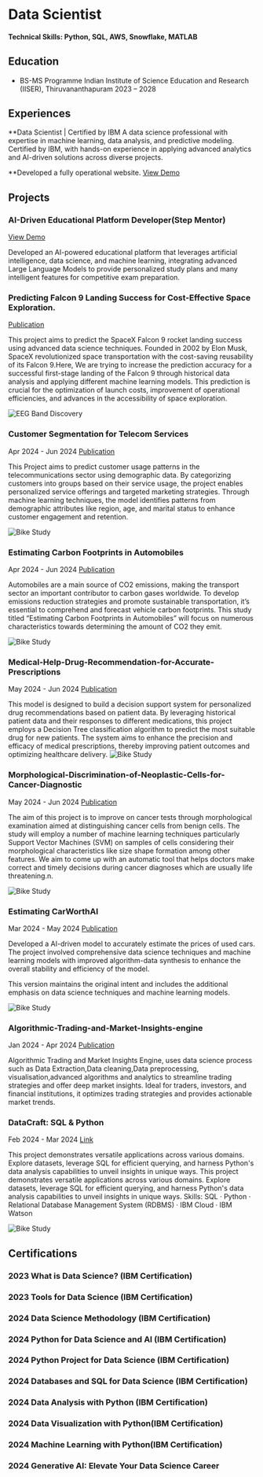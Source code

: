 # Data Scientist

#### Technical Skills: Python, SQL, AWS, Snowflake, MATLAB

## Education
- BS-MS Programme
  Indian Institute of Science Education and Research (IISER), Thiruvananthapuram
  2023 – 2028						       		


## Experiences
**Data Scientist | Certified by IBM
A data science professional with expertise in machine learning, data analysis, and predictive modeling. Certified by IBM, with hands-on experience in applying advanced analytics and AI-driven solutions across diverse projects.

**Developed a fully operational website. 
[View Demo](https://www.youtube.com/watch?v=RVKZBXkMGrI&t=65s)

## Projects

### AI-Driven Educational Platform Developer(Step Mentor)
[View Demo](https://www.youtube.com/watch?v=RVKZBXkMGrI&t=65s)


Developed an AI-powered educational platform that leverages artificial intelligence, data science, and machine learning, integrating advanced Large Language Models to provide personalized study plans and many intelligent features for competitive exam preparation.

### Predicting Falcon 9 Landing Success for Cost-Effective Space Exploration.
[Publication](https://github.com/SaurabMishra12/Predicting-the-Landing-Success-of-Falcon-9-First-Stages)

This project aims to predict the SpaceX Falcon 9 rocket landing success using  advanced data science techniques. Founded in 2002 by Elon Musk, SpaceX revolutionized space transportation with the cost-saving reusability of its Falcon 9.Here, We are trying to increase the prediction accuracy for a successful first-stage landing of the Falcon 9 through historical data analysis and applying different machine learning models. This prediction is crucial for the optimization of launch costs, improvement of operational efficiencies, and advances in the accessibility of space exploration.

![EEG Band Discovery](/assets/img/eeg_band_discovery.jpeg)

### Customer Segmentation for Telecom Services
Apr 2024 - Jun 2024
[Publication](https://github.com/SaurabMishra12/Predictive-Customer-Segmentation-for-Telecom-Services)

This Project aims to predict customer usage patterns in the telecommunications sector using demographic data. By categorizing customers into groups based on their service usage, the project enables personalized service offerings and targeted marketing strategies. Through machine learning techniques, the model identifies patterns from demographic attributes like region, age, and marital status to enhance customer engagement and retention.

![Bike Study](/assets/img/bike_study.jpeg)

### Estimating Carbon Footprints in Automobiles
Apr 2024 - Jun 2024
[Publication](https://www.linkedin.com/in/saurab-mishra-493a73178/details/projects/1718610888761/single-media-viewer?type=LINK&profileId=ACoAACopBe8BVahfbQFuJ1MAjJB0JrYU9D67PPk&lipi=urn%3Ali%3Apage%3Ad_flagship3_profile_view_base_projects_details%3BCZmCefT5QDuZXkZdgQ6sFw%3D%3D)

Automobiles are a main source of CO2 emissions, making the transport sector an important contributor to carbon gases worldwide. To develop emissions reduction strategies and promote sustainable transportation, it’s essential to comprehend and forecast vehicle carbon footprints. This study titled “Estimating Carbon Footprints in Automobiles” will focus on numerous characteristics towards determining the amount of CO2 they emit.

![Bike Study](/assets/img/bike_study.jpeg)

### Medical-Help-Drug-Recommendation-for-Accurate-Prescriptions
May 2024 - Jun 2024
[Publication](https://github.com/SaurabMishra12/Medical-Solutions-Comprehensive-Drug-Recommendation-for-Accurate-Prescriptions)

This model is designed to build a decision support system for personalized drug recommendations based on patient data. By leveraging historical patient data and their responses to different medications, this project employs a Decision Tree classification algorithm to predict the most suitable drug for new patients. The system aims to enhance the precision and efficacy of medical prescriptions, thereby improving patient outcomes and optimizing healthcare delivery.
![Bike Study](/assets/img/bike_study.jpeg)

### Morphological-Discrimination-of-Neoplastic-Cells-for-Cancer-Diagnostic
May 2024 - Jun 2024
[Publication](https://github.com/SaurabMishra12/Morphological-Discrimination-of-Neoplastic-Cells-for-Cancer-Diagnostic)

The aim of this project is to improve on cancer tests through morphological examination aimed at distinguishing cancer cells from benign cells. The study will employ a number of machine learning techniques particularly Support Vector Machines (SVM) on samples of cells considering their morphological characteristics like size shape formation among other features. We aim to come up with an automatic tool that helps doctors make correct and timely decisions during cancer diagnoses which are usually life threatening.n.

![Bike Study](/assets/img/bike_study.jpeg)

### Estimating CarWorthAI
Mar 2024 - May 2024
[Publication](https://github.com/SaurabMishra12/VehicularValuationPredictorAI)

Developed a AI-driven model to accurately estimate the prices of used cars. The project involved comprehensive data science techniques and machine learning models with improved algorithm-data synthesis to enhance the overall stability and efficiency of the model.

This version maintains the original intent and includes the additional emphasis on data science techniques and machine learning models.

![Bike Study](/assets/img/bike_study.jpeg)

### Algorithmic-Trading-and-Market-Insights-engine
Jan 2024 - Apr 2024
[Publication](https://github.com/SaurabMishra12/Predictive-Customer-Segmentation-for-Telecom-Services)

Algorithmic Trading and Market Insights Engine, uses data science process such as Data Extraction,Data cleaning,Data preprocessing, visualisation,advanced algorithms and analytics to streamline trading strategies and offer deep market insights. Ideal for traders, investors, and financial institutions, it optimizes trading strategies and provides actionable market trends.

  
### DataCraft: SQL & Python
Feb 2024 - Mar 2024 
[Link](https://github.com/SaurabMishra12/Analyzing-Datasets-with-SQL-and-Python)

This project demonstrates versatile applications across various domains. Explore datasets, leverage SQL for efficient querying, and harness Python's data analysis capabilities to unveil insights in unique ways.
This project demonstrates versatile applications across various domains. Explore datasets, leverage SQL for efficient querying, and harness Python's data analysis capabilities to unveil insights in unique ways.
Skills: SQL · Python · Relational Database Management System (RDBMS) · IBM Cloud · IBM Watson

![Bike Study](/assets/img/bike_study.jpeg)

## Certifications
### 2023 What is Data Science? (IBM Certification)
### 2023 Tools for Data Science (IBM Certification)
### 2024 Data Science Methodology (IBM Certification)
### 2024 Python for Data Science and AI (IBM Certification)
### 2024 Python Project for Data Science (IBM Certification)
### 2024 Databases and SQL for Data Science (IBM Certification)
### 2024 Data Analysis with Python (IBM Certification)
### 2024 Data Visualization with Python(IBM Certification)
### 2024 Machine Learning with Python(IBM Certification)
### 2024 Generative AI: Elevate Your Data Science Career




